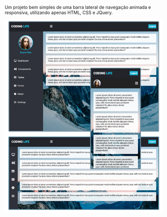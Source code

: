 Um projeto bem simples de uma barra lateral de navegação animada e responsiva, utilizando apenas HTML, CSS e JQuery.

<img src="./img/site.png" />